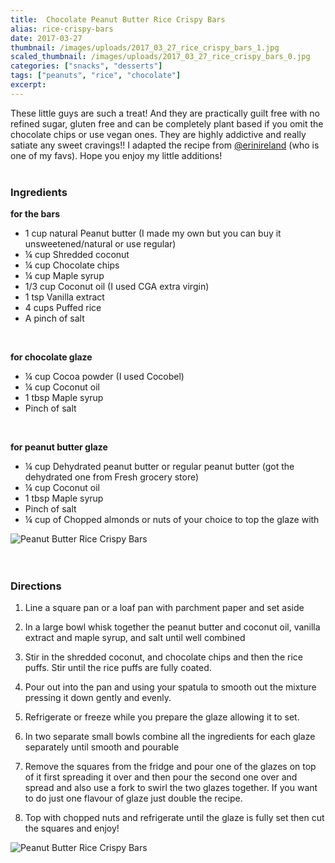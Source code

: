 ```yaml
---
title:  Chocolate Peanut Butter Rice Crispy Bars
alias: rice-crispy-bars
date: 2017-03-27
thumbnail: /images/uploads/2017_03_27_rice_crispy_bars_1.jpg
scaled_thumbnail: /images/uploads/2017_03_27_rice_crispy_bars_0.jpg
categories: ["snacks", "desserts"]
tags: ["peanuts", "rice", "chocolate"]
excerpt:
---
```


These little guys are such a treat! And they are practically guilt free with no refined sugar, gluten free  and can be completely plant based if you omit the chocolate chips or use vegan ones.
They are highly addictive and really satiate any sweet cravings!! I adapted the recipe from [@erinireland](https://www.instagram.com/erinireland) (who is one of my favs). Hope you enjoy my little additions!
<br>
<br>

### Ingredients
**for the bars**

* 1 cup natural Peanut butter (I made my own but you can buy it unsweetened/natural or use regular)
* &frac14; cup Shredded coconut
* &frac14; cup Chocolate chips
* &frac14; cup Maple syrup
* 1/3 cup Coconut oil (I used CGA extra virgin)
* 1 tsp Vanilla extract
* 4 cups Puffed rice
* A pinch of salt
<br>

**for chocolate glaze**

* &frac14; cup Cocoa powder (I used Cocobel)
* &frac14; cup Coconut oil
* 1 tbsp Maple syrup
* Pinch of salt
<br>

**for peanut butter glaze**

* &frac14; cup Dehydrated peanut butter or regular peanut butter (got the dehydrated one from Fresh grocery store)
* &frac14; cup Coconut oil
* 1 tbsp Maple syrup
* Pinch of salt
* &frac14; cup of Chopped almonds or nuts of your choice to top the glaze with  

![Peanut Butter Rice Crispy Bars](/images/uploads/2017_03_27_rice_crispy_bars_2.jpg)  
<br>
<br>

### Directions

1. Line a square pan or a loaf pan with parchment paper and set aside

1. In a large bowl whisk together the peanut butter and coconut oil, vanilla extract and maple syrup, and salt until well combined

1. Stir in the shredded coconut, and chocolate chips and then the rice puffs. Stir until the rice puffs are fully coated.

1. Pour out into the pan and using your spatula to smooth out the mixture pressing it down gently and evenly.

1. Refrigerate or freeze while you prepare the glaze allowing it to set.

1. In two separate small bowls combine all the ingredients for each glaze separately until
smooth and pourable

1. Remove the squares from the fridge and pour one of the glazes on top of it first spreading it over and then pour the second one over and spread and also use a fork to swirl the two glazes together. If you want to do just one flavour of glaze just double the recipe.

1. Top with chopped nuts and refrigerate until the glaze is fully set then cut the squares and enjoy!  

![Peanut Butter Rice Crispy Bars](/images/uploads/2017_03_27_rice_crispy_bars_3.jpg)  
<br>
<br>
